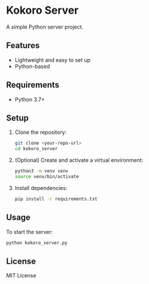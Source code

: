 # Kokoro Server

A simple Python server project.

## Features
- Lightweight and easy to set up
- Python-based

## Requirements
- Python 3.7+

## Setup

1. Clone the repository:
   ```bash
   git clone <your-repo-url>
   cd kokoro_server
   ```
2. (Optional) Create and activate a virtual environment:
   ```bash
   python3 -m venv venv
   source venv/bin/activate
   ```
3. Install dependencies:
   ```bash
   pip install -r requirements.txt
   ```

## Usage

To start the server:
```bash
python kokoro_server.py
```

## License

MIT License